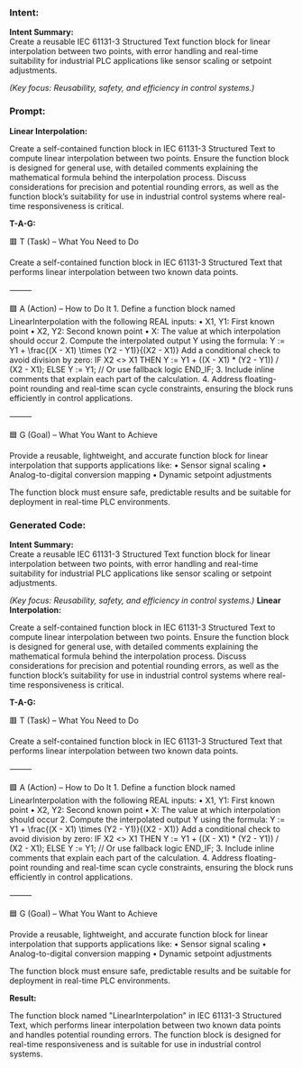 ### Intent:
**Intent Summary:**  
Create a reusable IEC 61131-3 Structured Text function block for linear interpolation between two points, with error handling and real-time suitability for industrial PLC applications like sensor scaling or setpoint adjustments.  

*(Key focus: Reusability, safety, and efficiency in control systems.)*

### Prompt:
**Linear Interpolation:**

Create a self-contained function block in IEC 61131-3 Structured Text to compute linear interpolation between two points. Ensure the function block is designed for general use, with detailed comments explaining the mathematical formula behind the interpolation process. Discuss considerations for precision and potential rounding errors, as well as the function block’s suitability for use in industrial control systems where real-time responsiveness is critical.

**T-A-G:**

🟥 T (Task) – What You Need to Do

Create a self-contained function block in IEC 61131-3 Structured Text that performs linear interpolation between two known data points.

⸻

🟩 A (Action) – How to Do It
	1.	Define a function block named LinearInterpolation with the following REAL inputs:
	•	X1, Y1: First known point
	•	X2, Y2: Second known point
	•	X: The value at which interpolation should occur
	2.	Compute the interpolated output Y using the formula:
Y := Y1 + \frac{(X - X1) \times (Y2 - Y1)}{(X2 - X1)}
Add a conditional check to avoid division by zero:
IF X2 <> X1 THEN
    Y := Y1 + ((X - X1) * (Y2 - Y1)) / (X2 - X1);
ELSE
    Y := Y1; // Or use fallback logic
END_IF;
3.	Include inline comments that explain each part of the calculation.
	4.	Address floating-point rounding and real-time scan cycle constraints, ensuring the block runs efficiently in control applications.

⸻

🟦 G (Goal) – What You Want to Achieve

Provide a reusable, lightweight, and accurate function block for linear interpolation that supports applications like:
	•	Sensor signal scaling
	•	Analog-to-digital conversion mapping
	•	Dynamic setpoint adjustments

The function block must ensure safe, predictable results and be suitable for deployment in real-time PLC environments.

### Generated Code:
**Intent Summary:**  
Create a reusable IEC 61131-3 Structured Text function block for linear interpolation between two points, with error handling and real-time suitability for industrial PLC applications like sensor scaling or setpoint adjustments.  

*(Key focus: Reusability, safety, and efficiency in control systems.)*
**Linear Interpolation:**

Create a self-contained function block in IEC 61131-3 Structured Text to compute linear interpolation between two points. Ensure the function block is designed for general use, with detailed comments explaining the mathematical formula behind the interpolation process. Discuss considerations for precision and potential rounding errors, as well as the function block’s suitability for use in industrial control systems where real-time responsiveness is critical.

**T-A-G:**

🟥 T (Task) – What You Need to Do

Create a self-contained function block in IEC 61131-3 Structured Text that performs linear interpolation between two known data points.

⸻

🟩 A (Action) – How to Do It
	1.	Define a function block named LinearInterpolation with the following REAL inputs:
	•	X1, Y1: First known point
	•	X2, Y2: Second known point
	•	X: The value at which interpolation should occur
	2.	Compute the interpolated output Y using the formula:
Y := Y1 + \frac{(X - X1) \times (Y2 - Y1)}{(X2 - X1)}
Add a conditional check to avoid division by zero:
IF X2 <> X1 THEN
    Y := Y1 + ((X - X1) * (Y2 - Y1)) / (X2 - X1);
ELSE
    Y := Y1; // Or use fallback logic
END_IF;
3.	Include inline comments that explain each part of the calculation.
	4.	Address floating-point rounding and real-time scan cycle constraints, ensuring the block runs efficiently in control applications.

⸻

🟦 G (Goal) – What You Want to Achieve

Provide a reusable, lightweight, and accurate function block for linear interpolation that supports applications like:
	•	Sensor signal scaling
	•	Analog-to-digital conversion mapping
	•	Dynamic setpoint adjustments

The function block must ensure safe, predictable results and be suitable for deployment in real-time PLC environments.

**Result:**

The function block named "LinearInterpolation" in IEC 61131-3 Structured Text, which performs linear interpolation between two known data points and handles potential rounding errors. The function block is designed for real-time responsiveness and is suitable for use in industrial control systems.
